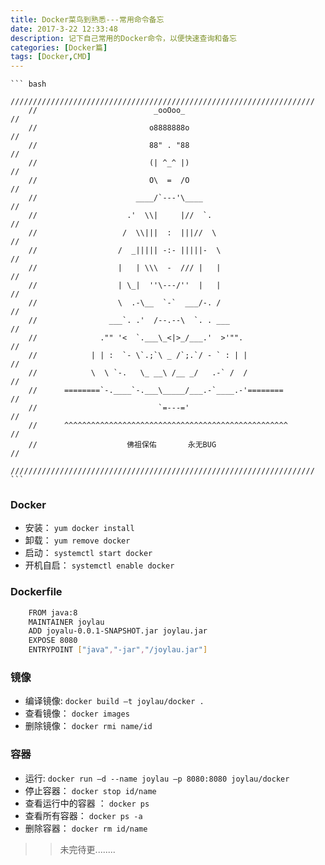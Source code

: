 ```yaml
---
title: Docker菜鸟到熟悉---常用命令备忘
date: 2017-3-22 12:33:48
description: 记下自己常用的Docker命令，以便快速查询和备忘
categories: [Docker篇]
tags: [Docker,CMD]
---
```


<!-- more -->

    ``` bash
        ////////////////////////////////////////////////////////////////////
        //                          _ooOoo_                               //
        //                         o8888888o                              //
        //                         88" . "88                              //
        //                         (| ^_^ |)                              //
        //                         O\  =  /O                              //
        //                      ____/`---'\____                           //
        //                    .'  \\|     |//  `.                         //
        //                   /  \\|||  :  |||//  \                        //
        //                  /  _||||| -:- |||||-  \                       //
        //                  |   | \\\  -  /// |   |                       //
        //                  | \_|  ''\---/''  |   |                       //
        //                  \  .-\__  `-`  ___/-. /                       //
        //                ___`. .'  /--.--\  `. . ___                     //
        //              ."" '<  `.___\_<|>_/___.'  >'"".                  //
        //            | | :  `- \`.;`\ _ /`;.`/ - ` : | |                 //
        //            \  \ `-.   \_ __\ /__ _/   .-` /  /                 //
        //      ========`-.____`-.___\_____/___.-`____.-'========         //
        //                           `=---='                              //
        //      ^^^^^^^^^^^^^^^^^^^^^^^^^^^^^^^^^^^^^^^^^^^^^^^^^^        //
        //                    佛祖保佑       永无BUG                        //
        ////////////////////////////////////////////////////////////////////
    ```
    
    
    
    
### Docker

- 安装： `yum docker install`
- 卸载： `yum remove docker`
- 启动： `systemctl start docker`
- 开机自启： `systemctl enable docker`


### Dockerfile
``` bash
    FROM java:8
    MAINTAINER joylau
    ADD joyalu-0.0.1-SNAPSHOT.jar joylau.jar
    EXPOSE 8080
    ENTRYPOINT ["java","-jar","/joylau.jar"]
```


### 镜像
- 编译镜像: `docker build –t joylau/docker .`
- 查看镜像： `docker images`
- 删除镜像： `docker rmi name/id`


### 容器
- 运行: `docker run –d --name joylau –p 8080:8080 joylau/docker`
- 停止容器： `docker stop id/name`
- 查看运行中的容器 ：  `docker ps`
- 查看所有容器：  `docker ps -a`
- 删除容器：  `docker rm id/name`


>> 未完待更........
